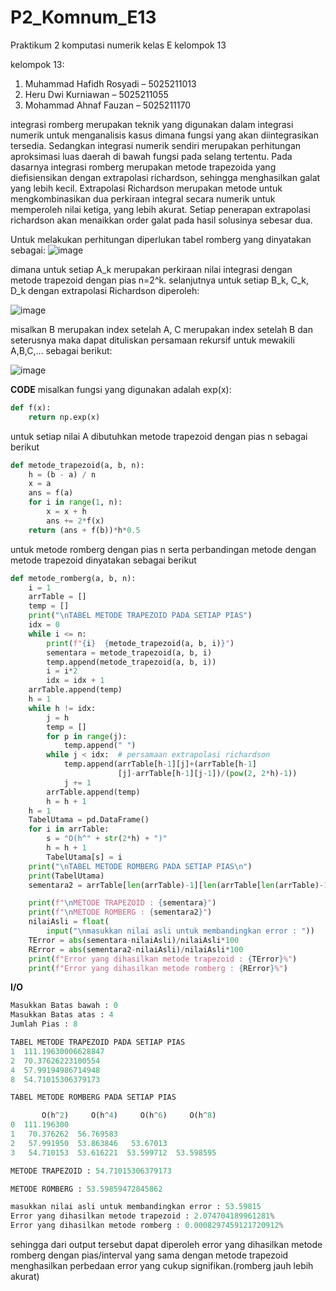 # P2_Komnum_E13
Praktikum 2 komputasi numerik kelas E kelompok 13

kelompok 13:
1. Muhammad Hafidh Rosyadi – 5025211013 
2. Heru Dwi Kurniawan – 5025211055 
3. Mohammad Ahnaf Fauzan – 5025211170

integrasi romberg merupakan teknik yang digunakan dalam integrasi numerik untuk menganalisis kasus dimana fungsi yang akan diintegrasikan tersedia.
Sedangkan integrasi numerik sendiri merupakan perhitungan aproksimasi luas daerah di bawah fungsi pada selang tertentu.
Pada dasarnya integrasi romberg merupakan metode trapezoida yang diefisiensikan dengan extrapolasi richardson, sehingga menghasilkan galat yang lebih kecil.
Extrapolasi Richardson merupakan metode untuk mengkombinasikan dua perkiraan integral secara numerik untuk memperoleh nilai ketiga, yang lebih akurat.
Setiap penerapan extrapolasi richardson akan menaikkan order galat pada hasil solusinya sebesar dua.

Untuk melakukan perhitungan diperlukan tabel romberg yang dinyatakan sebagai:
![image](https://user-images.githubusercontent.com/92217730/209085907-1ce2addf-634a-4a95-8920-1c7aa580da45.png)


dimana untuk setiap A_k merupakan perkiraan nilai integrasi dengan metode trapezoid dengan pias n=2^k.
selanjutnya untuk setiap B_k, C_k, D_k dengan extrapolasi Richardson diperoleh:

![image](https://user-images.githubusercontent.com/92217730/209086732-c62418d7-cf5d-49f5-826a-7feae04b5513.png)


misalkan B merupakan index setelah A, C merupakan index setelah B dan seterusnya maka dapat dituliskan persamaan rekursif untuk mewakili A,B,C,...
sebagai berikut:

![image](https://user-images.githubusercontent.com/92217730/209092419-68b30b37-195d-49f2-8e4b-f143b27ca698.png)

**CODE**
misalkan fungsi yang digunakan adalah exp(x):
```python
def f(x):
    return np.exp(x)
```
untuk setiap nilai A dibutuhkan metode trapezoid dengan pias n sebagai berikut
```python
def metode_trapezoid(a, b, n):
    h = (b - a) / n
    x = a
    ans = f(a)
    for i in range(1, n):
        x = x + h
        ans += 2*f(x)
    return (ans + f(b))*h*0.5
```

untuk metode romberg dengan pias n serta perbandingan metode dengan metode trapezoid dinyatakan sebagai berikut
```python
def metode_romberg(a, b, n):
    i = 1
    arrTable = []
    temp = []
    print("\nTABEL METODE TRAPEZOID PADA SETIAP PIAS")
    idx = 0
    while i <= n:
        print(f"{i}  {metode_trapezoid(a, b, i)}")
        sementara = metode_trapezoid(a, b, i)
        temp.append(metode_trapezoid(a, b, i))
        i = i*2
        idx = idx + 1
    arrTable.append(temp)
    h = 1
    while h != idx:
        j = h
        temp = []
        for p in range(j):
            temp.append(" ")
        while j < idx:  # persamaan extrapolasi richardson
            temp.append(arrTable[h-1][j]+(arrTable[h-1]
                        [j]-arrTable[h-1][j-1])/(pow(2, 2*h)-1))
            j += 1
        arrTable.append(temp)
        h = h + 1
    h = 1
    TabelUtama = pd.DataFrame()
    for i in arrTable:
        s = "O(h^" + str(2*h) + ")"
        h = h + 1
        TabelUtama[s] = i
    print("\nTABEL METODE ROMBERG PADA SETIAP PIAS\n")
    print(TabelUtama)
    sementara2 = arrTable[len(arrTable)-1][len(arrTable[len(arrTable)-1])-1]

    print(f"\nMETODE TRAPEZOID : {sementara}")
    print(f"\nMETODE ROMBERG : {sementara2}")
    nilaiAsli = float(
        input("\nmasukkan nilai asli untuk membandingkan error : "))
    TError = abs(sementara-nilaiAsli)/nilaiAsli*100
    RError = abs(sementara2-nilaiAsli)/nilaiAsli*100
    print(f"Error yang dihasilkan metode trapezoid : {TError}%")
    print(f"Error yang dihasilkan metode romberg : {RError}%")
```
**I/O**
```python
Masukkan Batas bawah : 0
Masukkan Batas atas : 4
Jumlah Pias : 8

TABEL METODE TRAPEZOID PADA SETIAP PIAS
1  111.19630006628847
2  70.37626223100554
4  57.99194986714948
8  54.71015306379173

TABEL METODE ROMBERG PADA SETIAP PIAS

       O(h^2)     O(h^4)     O(h^6)     O(h^8)
0  111.196300
1   70.376262  56.769583
2   57.991950  53.863846   53.67013
3   54.710153  53.616221  53.599712  53.598595

METODE TRAPEZOID : 54.71015306379173

METODE ROMBERG : 53.59859472845862

masukkan nilai asli untuk membandingkan error : 53.59815
Error yang dihasilkan metode trapezoid : 2.074704189961281%
Error yang dihasilkan metode romberg : 0.0008297459121720912%
```
sehingga dari output tersebut dapat diperoleh error yang dihasilkan metode romberg dengan pias/interval yang sama dengan metode trapezoid
menghasilkan perbedaan error yang cukup signifikan.(romberg jauh lebih akurat)
